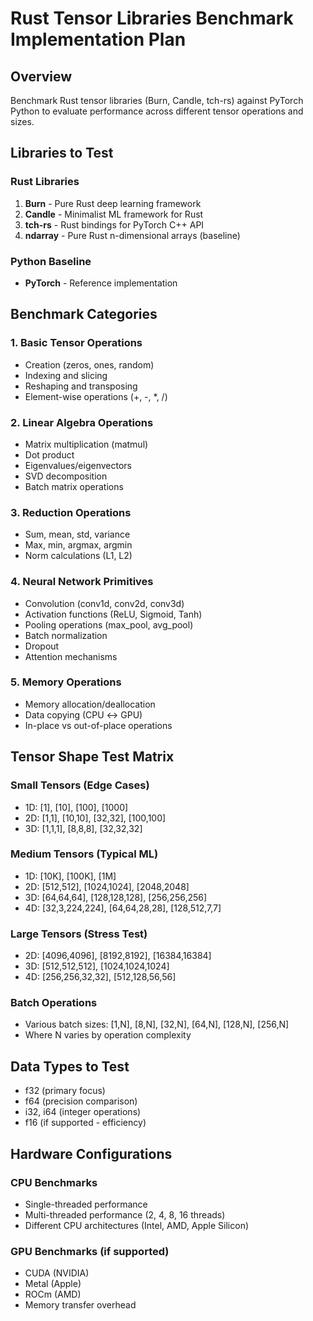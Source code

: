 # Rust Tensor Libraries Benchmark Implementation Plan

## Overview

Benchmark Rust tensor libraries (Burn, Candle, tch-rs) against PyTorch Python to evaluate performance across different tensor operations and sizes.

## Libraries to Test

### Rust Libraries

1. **Burn** - Pure Rust deep learning framework
2. **Candle** - Minimalist ML framework for Rust
3. **tch-rs** - Rust bindings for PyTorch C++ API
4. **ndarray** - Pure Rust n-dimensional arrays (baseline)

### Python Baseline

- **PyTorch** - Reference implementation

## Benchmark Categories

### 1. Basic Tensor Operations

- Creation (zeros, ones, random)
- Indexing and slicing
- Reshaping and transposing
- Element-wise operations (+, -, \*, /)

### 2. Linear Algebra Operations

- Matrix multiplication (matmul)
- Dot product
- Eigenvalues/eigenvectors
- SVD decomposition
- Batch matrix operations

### 3. Reduction Operations

- Sum, mean, std, variance
- Max, min, argmax, argmin
- Norm calculations (L1, L2)

### 4. Neural Network Primitives

- Convolution (conv1d, conv2d, conv3d)
- Activation functions (ReLU, Sigmoid, Tanh)
- Pooling operations (max_pool, avg_pool)
- Batch normalization
- Dropout
- Attention mechanisms

### 5. Memory Operations

- Memory allocation/deallocation
- Data copying (CPU ↔ GPU)
- In-place vs out-of-place operations

## Tensor Shape Test Matrix

### Small Tensors (Edge Cases)

- 1D: [1], [10], [100], [1000]
- 2D: [1,1], [10,10], [32,32], [100,100]
- 3D: [1,1,1], [8,8,8], [32,32,32]

### Medium Tensors (Typical ML)

- 1D: [10K], [100K], [1M]
- 2D: [512,512], [1024,1024], [2048,2048]
- 3D: [64,64,64], [128,128,128], [256,256,256]
- 4D: [32,3,224,224], [64,64,28,28], [128,512,7,7]

### Large Tensors (Stress Test)

- 2D: [4096,4096], [8192,8192], [16384,16384]
- 3D: [512,512,512], [1024,1024,1024]
- 4D: [256,256,32,32], [512,128,56,56]

### Batch Operations

- Various batch sizes: [1,N], [8,N], [32,N], [64,N], [128,N], [256,N]
- Where N varies by operation complexity

## Data Types to Test

- f32 (primary focus)
- f64 (precision comparison)
- i32, i64 (integer operations)
- f16 (if supported - efficiency)

## Hardware Configurations

### CPU Benchmarks

- Single-threaded performance
- Multi-threaded performance (2, 4, 8, 16 threads)
- Different CPU architectures (Intel, AMD, Apple Silicon)

### GPU Benchmarks (if supported)

- CUDA (NVIDIA)
- Metal (Apple)
- ROCm (AMD)
- Memory transfer overhead
